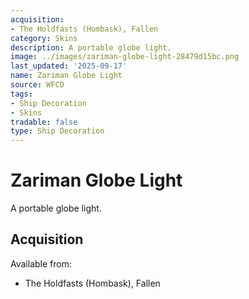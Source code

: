 ```yaml
---
acquisition:
- The Holdfasts (Hombask), Fallen
category: Skins
description: A portable globe light.
image: ../images/zariman-globe-light-28479d15bc.png
last_updated: '2025-09-17'
name: Zariman Globe Light
source: WFCD
tags:
- Ship Decoration
- Skins
tradable: false
type: Ship Decoration
---
```


# Zariman Globe Light

A portable globe light.

## Acquisition

Available from:
- The Holdfasts (Hombask), Fallen

